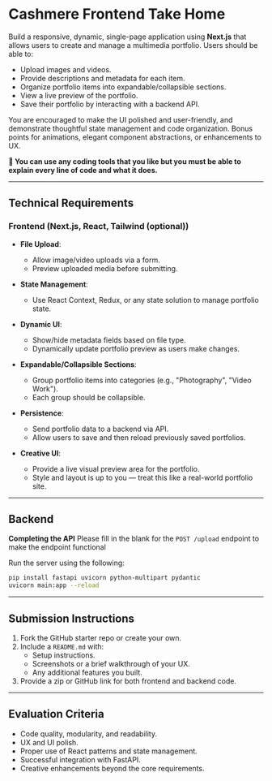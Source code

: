 # Cashmere Frontend Take Home

Build a responsive, dynamic, single-page application using **Next.js** that allows users to create and manage a multimedia portfolio. Users should be able to:

- Upload images and videos.
- Provide descriptions and metadata for each item.
- Organize portfolio items into expandable/collapsible sections.
- View a live preview of the portfolio.
- Save their portfolio by interacting with a backend API.

You are encouraged to make the UI polished and user-friendly, and demonstrate thoughtful state management and code organization. Bonus points for animations, elegant component abstractions, or enhancements to UX.

**🔎 You can use any coding tools that you like but you must be able to explain every line of code and what it does.**

---

## Technical Requirements

### Frontend (Next.js, React, Tailwind (optional))

- **File Upload**:
  - Allow image/video uploads via a form.
  - Preview uploaded media before submitting.

- **State Management**:
  - Use React Context, Redux, or any state solution to manage portfolio state.

- **Dynamic UI**:
  - Show/hide metadata fields based on file type.
  - Dynamically update portfolio preview as users make changes.

- **Expandable/Collapsible Sections**:
  - Group portfolio items into categories (e.g., "Photography", "Video Work").
  - Each group should be collapsible.

- **Persistence**:
  - Send portfolio data to a backend via API.
  - Allow users to save and then reload previously saved portfolios.

- **Creative UI**:
  - Provide a live visual preview area for the portfolio.
  - Style and layout is up to you — treat this like a real-world portfolio site.

---

## Backend
**Completing the API**
Please fill in the blank for the `POST /upload` endpoint to make the endpoint functional

Run the server using the following:
```bash
pip install fastapi uvicorn python-multipart pydantic
uvicorn main:app --reload
```

---

## Submission Instructions

1. Fork the GitHub starter repo or create your own.
2. Include a `README.md` with:
   - Setup instructions.
   - Screenshots or a brief walkthrough of your UX.
   - Any additional features you built.
3. Provide a zip or GitHub link for both frontend and backend code.

---

## Evaluation Criteria

- Code quality, modularity, and readability.
- UX and UI polish.
- Proper use of React patterns and state management.
- Successful integration with FastAPI.
- Creative enhancements beyond the core requirements.